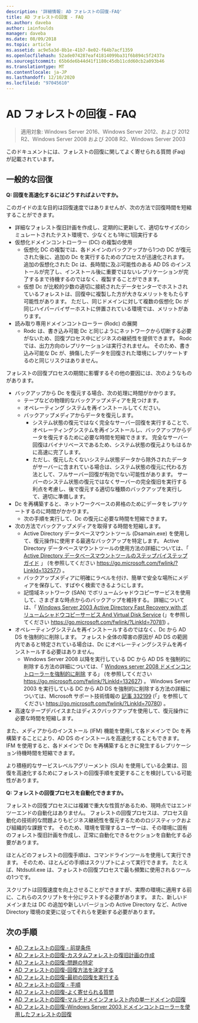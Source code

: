 ```yaml
---
description: '詳細情報: AD フォレストの回復-FAQ'
title: AD フォレストの回復 - FAQ
ms.author: daveba
author: iainfoulds
manager: daveba
ms.date: 08/09/2018
ms.topic: article
ms.assetid: ac9e5a3d-8b1e-41b7-8e02-f64b7acf1359
ms.openlocfilehash: 52ade074287eaf41814099ba31f6b894c5f2437a
ms.sourcegitcommit: 65b6de6b44d41f1180c45db11cdd60cb2a093b46
ms.translationtype: MT
ms.contentlocale: ja-JP
ms.lasthandoff: 12/10/2020
ms.locfileid: "97045610"
---
```

# <a name="ad-forest-recovery---faq"></a>AD フォレストの回復 - FAQ

>適用対象: Windows Server 2016、Windows Server 2012、および 2012 R2、Windows Server 2008 および 2008 R2、Windows Server 2003

このドキュメントには、フォレストの回復に関してよく寄せられる質問 (Faq) が記載されています。

## <a name="general-recovery"></a>一般的な回復

**Q: 回復を高速化するにはどうすればよいですか。**

このガイドの主な目的は回復速度ではありませんが、次の方法で回復時間を短縮することができます。

- 詳細なフォレスト復旧計画を作成し、定期的に更新して、適切なサイズのシミュレートされたテスト環境で、少なくとも1年に1回実行する
- 仮想化ドメインコントローラー (DC) の複製の使用
   - 仮想化 DC の複製では、各ドメインのバックアップから1つの DC が復元された後に、追加の Dc を実行するためのプロセスが迅速化されます。 追加の仮想化された Dc は、長時間に及ぶ可能性のある AD DS のインストールが完了し、インストール後に重要ではないレプリケーションが完了するまで待機するのではなく、複製することができます。
   - 仮想 Dc が比較的少数の適切に接続されたデータセンターでホストされているフォレストは、回復中に複製した方が大きなメリットをもたらす可能性があります。 ただし、同じドメインに対して複数の仮想化 Dc が同じハイパーバイザーホストに併置されている環境では、メリットがあります。
- 読み取り専用ドメインコントローラー (Rodc) の展開
   - Rodc は、書き込み可能 Dc と同じようにネットワークから切断する必要がないため、回復プロセス中にビジネスの継続性を提供できます。 Rodc では、出力方向のレプリケーションは実行されません。 そのため、書き込み可能な Dc が、損傷したデータを回復された環境にレプリケートするのと同じリスクはありません。

フォレストの回復プロセスの期間に影響するその他の要因には、次のようなものがあります。

- バックアップから Dc を復元する場合、次の処理に時間がかかります。
   - テープなどの物理的なバックアップメディアを見つけます。
   - オペレーティング システムを再インストールしてください。
   - バックアップメディアからデータを復元します。
      - システム状態の復元ではなく完全なサーバー回復を実行することで、オペレーティングシステムを再インストールし、バックアップからデータを復元するために必要な時間を短縮できます。 完全なサーバー回復はバイナリベースであるため、システム状態の復元よりもはるかに高速に完了します。
      - ただし、復元したくないシステム状態データから除外されたデータがサーバーに含まれている場合は、システム状態の復元に代わる方法として、フルサーバー回復が有効でない可能性があります。 サーバーのシステム状態の復元ではなくサーバーの完全復旧を実行する利点を考慮し、後で復元する適切な種類のバックアップを実行して、適切に準備します。
- Dc を再構築すると、ネットワークベースの昇格のためにデータをレプリケートするのに時間がかかります。
   - 次の手順を実行して、Dc の復元に必要な時間を短縮できます。
- 次の方法でバックアップメディアを取得する時間を短縮します。
   - Active Directory データベースマウントツール (Dsamain.exe) を使用して、復元操作に使用する最適なバックアップを特定します。 Active Directory データベースマウントツールの使用方法の詳細については、「 [Active Directory データベースマウントツールのステップバイステップガイド](https://go.microsoft.com/fwlink/?LinkId=132577) 」 (を参照してください https://go.microsoft.com/fwlink/?LinkId=132577) 。
   - バックアップメディアに明確にラベルを付け、簡単で安全な場所にメディアを保存して、すばやく検索できるようにします。
   - 記憶域ネットワーク (SAN) でボリュームシャドウコピーサービスを使用して、さまざまな時点からのバックアップを維持する。 詳細については、「 [Windows Server 2003 Active Directory Fast Recovery with ボリュームシャドウコピーサービス And Virtual Disk Service](https://go.microsoft.com/fwlink/?LinkId=70781) (」を参照してください https://go.microsoft.com/fwlink/?LinkId=70781) 。
- オペレーティングシステムを再インストールするのではなく、Dc から AD DS を強制的に削除します。 フォレスト全体の障害の原因が AD DS の範囲内であると特定されている場合は、Dc にオペレーティングシステムを再インストールする必要はありません。
   - Windows Server 2008 以降を実行している DC から AD DS を強制的に削除する方法の詳細については、「 [Windows server 2008 ドメインコントローラーを強制的に削除](https://go.microsoft.com/fwlink/?LinkId=132627) する」 (を参照してください https://go.microsoft.com/fwlink/?LinkId=132627) 。 Windows Server 2003 を実行している DC から AD DS を強制的に削除する方法の詳細については、Microsoft サポート技術情報の [記事 332199](https://go.microsoft.com/fwlink/?LinkId=70780) (「」を参照してください https://go.microsoft.com/fwlink/?LinkId=70780) 。
- 高速なテープデバイスまたはディスクバックアップを使用して、復元操作に必要な時間を短縮します。

また、メディアからのインストール (IFM) 機能を使用して各ドメインで Dc を再構築することにより、AD DS のインストールを高速化することもできます。 IFM を使用すると、各ドメインで Dc を再構築するときに発生するレプリケーション待機時間を短縮できます。

より積極的なサービスレベルアグリーメント (SLA) を使用している企業は、回復を高速化するためにフォレストの回復手順を変更することを検討している可能性があります。

**Q: フォレストの回復プロセスを自動化できますか。**

フォレストの回復プロセスには複雑で重大な性質があるため、現時点ではエンドツーエンドの自動化はありません。 フォレストの回復プロセスは、プロセス自動化の技術的な問題よりもビジネス継続性を復元するためのロジスティックおよび組織的な課題です。 そのため、環境を管理するユーザーは、その環境に固有のフォレスト復旧計画を作成し、正常に自動化できるセクションを自動化する必要があります。

ほとんどのフォレストの回復手順は、コマンドラインツールを使用して実行できます。 そのため、ほとんどの手順はスクリプトによって実行できます。 たとえば、Ntdsutil.exe は、フォレストの回復プロセスで最も頻繁に使用されるツールの1つです。

スクリプトは回復速度を向上させることができますが、実際の環境に適用する前に、これらのスクリプトを十分にテストする必要があります。 また、新しいドメインまたは DC の追加や新しいバージョンの Active Directory など、Active Directory 環境の変更に従ってそれらを更新する必要があります。

## <a name="next-steps"></a>次の手順

- [AD フォレストの回復 - 前提条件](AD-Forest-Recovery-Prerequisties.md)
- [AD フォレストの回復-カスタムフォレストの復旧計画の作成](AD-Forest-Recovery-Devising-a-Plan.md)
- [AD フォレストの回復-問題の特定](AD-Forest-Recovery-Identify-the-Problem.md)
- [AD フォレストの回復-回復方法を決定する](AD-Forest-Recovery-Determine-how-to-Recover.md)
- [AD フォレストの回復-最初の回復を実行する](AD-Forest-Recovery-Perform-initial-recovery.md)
- [AD フォレストの回復 - 手順](AD-Forest-Recovery-Procedures.md)
- [AD フォレストの回復-よく寄せられる質問](AD-Forest-Recovery-FAQ.md)
- [AD フォレストの回復-マルチドメインフォレスト内の単一ドメインの回復](AD-Forest-Recovery-Single-Domain-in-Multidomain-Recovery.md)
- [AD フォレストの回復-Windows Server 2003 ドメインコントローラーを使用したフォレストの回復](AD-Forest-Recovery-Windows-Server-2003.md)
